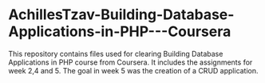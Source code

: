 # AchillesTzav-Building-Database-Applications-in-PHP---Coursera
This repository contains files used for clearing Building Database Applications in PHP course from Coursera. It includes the assignments for week 2,4 and 5. The goal in week 5 was the creation of a CRUD application.
